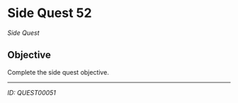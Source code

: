 # Side Quest 52

*Side Quest*

## Objective
Complete the side quest objective.

---
*ID: QUEST00051*